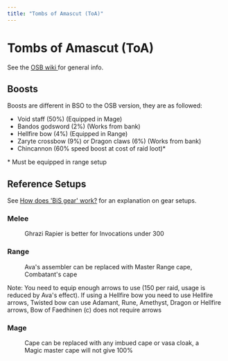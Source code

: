 ```yaml
---
title: "Tombs of Amascut (ToA)"
---
```


# Tombs of Amascut (ToA)

See the [OSB wiki ](https://wiki.oldschool.gg/raids/tombs-of-amascut-toa)for general info.

## Boosts

Boosts are different in BSO to the OSB version, they are as followed:

- Void staff (50%) (Equipped in Mage)
- Bandos godsword (2%) (Works from bank)
- Hellfire bow (4%) (Equipped in Range)
- Zaryte crossbow (9%) or Dragon claws (6%) (Works from bank)
- Chincannon (60% speed boost at cost of raid loot)\*

\* Must be equipped in range setup

## Reference Setups

See [How does 'BiS gear' work?](./#how-does-bis-gear-work) for an explanation on gear setups.

### Melee

<figure><figcaption><p>Ghrazi Rapier is better for Invocations under 300</p></figcaption></figure>

### Range

<figure><figcaption><p>Ava's assembler can be replaced with Master Range cape, Combatant's cape</p></figcaption></figure>

Note: You need to equip enough arrows to use (150 per raid, usage is reduced by Ava's effect). If using a Hellfire bow you need to use Hellfire arrows, Twisted bow can use Adamant, Rune, Amethyst, Dragon or Hellfire arrows, Bow of Faedhinen (c) does not require arrows

### Mage

<figure><figcaption><p>Cape can be replaced with any imbued cape or vasa cloak, a Magic master cape will not give 100%</p></figcaption></figure>
